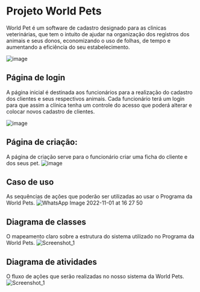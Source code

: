 # Projeto World Pets 
World Pet é um software de cadastro designado para as clinicas veterinárias, que tem o intuito de ajudar na organização dos registros dos animais e seus donos, economizando o uso de folhas, de tempo e aumentando a eficiência do seu estabelecimento.

 ![image](https://user-images.githubusercontent.com/103151921/188516887-c8079370-2ba5-4160-8f22-0945681ec087.png)
## Página de login
A página inicial é destinada aos funcionários para a realização do cadastro dos clientes e seus respectivos animais. Cada funcionário terá um login para que assim a clínica tenha um controle do acesso que poderá alterar e colocar novos cadastro de clientes.

![image](https://i.imgur.com/qm3J1i5.png)
## Página de criação:
A página de criação serve para o funcionário criar uma ficha do cliente e dos seus pet.
![image](https://i.imgur.com/nW3yGoK.png)

## Caso de uso
As sequências de ações que poderão ser utilizadas ao usar o Programa da World Pets.
![WhatsApp Image 2022-11-01 at 16 27 50](https://user-images.githubusercontent.com/103151921/199352937-3fe2745f-feb2-4df7-9e2d-b1b54bf6824d.jpeg)

## Diagrama de classes
O mapeamento claro sobre a estrutura do sistema utilizado no Programa da World Pets.
![Screenshot_1](https://user-images.githubusercontent.com/103151921/200385758-fb4742a1-9122-44fb-9c92-be013ec4efbc.png)

## Diagrama de atividades
O fluxo de ações que serão realizadas no nosso sistema da World Pets.
![Screenshot_1](https://user-images.githubusercontent.com/103151921/201767492-69da72d0-94d3-4c11-acdc-f7e0d9c42c69.png)
